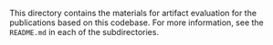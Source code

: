 This directory contains the materials for artifact evaluation for the publications based on this codebase. For more information, see the `README.md` in each of the subdirectories.